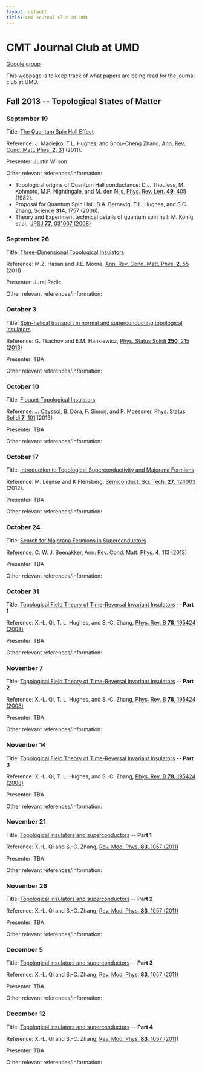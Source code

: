 ```yaml
---
layout: default
title: CMT Journal Club at UMD
---
```


# CMT Journal Club at UMD

[Google group](https://groups.google.com/d/forum/cmt-journal-club)

This webpage is to keep track of what papers are being read for the journal club at UMD.

## Fall 2013 -- Topological States of Matter

### September 19  

Title: [The Quantum Spin Hall Effect](http://www.annualreviews.org/doi/abs/10.1146/annurev-conmatphys-062910-140538)

Reference: J. Maciejko, T.L. Hughes, and Shou-Cheng Zhang, [Ann. Rev. Cond. Matt. Phys. **2**, 31](http://www.annualreviews.org/doi/abs/10.1146/annurev-conmatphys-062910-140538) (2011).

Presenter: Justin Wilson 

Other relevant references/information:

- Topological origins of Quantum Hall conductance: D.J. Thouless, M. Kohmoto, M.P. Nightingale, and M. den Nijs, [Phys. Rev. Lett. **49**, 405](http://prl.aps.org/abstract/PRL/v49/i6/p405_1) (1982).
- Proposal for Quantum Spin Hall: B.A. Bernevig, T.L. Hughes, and 	S.C. Zhang, [Science **314**, 1757](http://www.sciencemag.org/content/314/5806/1757.abstract?sid=c7b6886b-d7a5-4b01-9936-a0fdc2be43cf) (2006).
- Theory and Experiment technical details of quantum spin hall: M. König et al., [JPSJ **77**, 031007 (2008)](http://jpsj.ipap.jp/link?JPSJ/77/031007/)

### September 26

Title: [Three-Dimensional Topological Insulators](http://www.annualreviews.org/doi/abs/10.1146/annurev-conmatphys-062910-140432)

Reference: M.Z. Hasan and J.E. Moore, [Ann. Rev. Cond. Matt. Phys. **2**, 55](http://www.annualreviews.org/doi/abs/10.1146/annurev-conmatphys-062910-140432) (2011).

Presenter: Juraj Radic

Other relevant references/information:

### October 3

Title:	[Spin-helical transport in normal and superconducting topological insulators](http://dx.doi.org/10.1002/pssb.201248385)

Reference: G. Tkachov and E.M. Hankiewicz, [Phys. Status Solidi **250**, 215 (2013)](http://dx.doi.org/10.1002/pssb.201248385)

Presenter: TBA

Other relevant references/information:

### October 10

Title:	[Floquet Topological Insulators](http://dx.doi.org/10.1002/pssr.201206451)

Reference: J. Cayssol, B. Dóra, F. Simon, and R. Moessner, [Phys. Status Solidi **7**, 101](http://dx.doi.org/10.1002/pssr.201206451) (2013)

Presenter: TBA

Other relevant references/information:

### October 17

Title: [Introduction to Topological Superconductivity and Majorana Fermions](http://dx.doi.org/10.1088/0268-1242/27/12/124003)

Reference: M. Leijnse and K Flensberg, [Semiconduct. Sci. Tech. **27**, 124003](http://dx.doi.org/10.1088/0268-1242/27/12/124003) (2012).

Presenter: TBA

Other relevant references/information:

### October 24

Title: [Search for Majorana Fermions in Superconductors](http://dx.doi.org/10.1146/annurev-conmatphys-030212-184337)

Reference: C. W. J. Beenakker, [Ann. Rev. Cond. Matt. Phys. **4**, 113](http://dx.doi.org/10.1146/annurev-conmatphys-030212-184337) (2013)

Presenter: TBA

Other relevant references/information:

### October 31

Title: [Topological Field Theory of Time-Reversal Invariant Insulators](http://dx.doi.org/10.1103/PhysRevB.78.195424) -- **Part 1**

Reference: X.-L. Qi, T. L. Hughes, and S.-C. Zhang, [Phys. Rev. B **78**, 195424 (2008)](http://dx.doi.org/10.1103/PhysRevB.78.195424)

Presenter: TBA

Other relevant references/information:

### November 7

Title: [Topological Field Theory of Time-Reversal Invariant Insulators](http://dx.doi.org/10.1103/PhysRevB.78.195424) -- **Part 2**

Reference: X.-L. Qi, T. L. Hughes, and S.-C. Zhang, [Phys. Rev. B **78**, 195424 (2008)](http://dx.doi.org/10.1103/PhysRevB.78.195424)

Presenter: TBA

Other relevant references/information:

### November 14

Title: [Topological Field Theory of Time-Reversal Invariant Insulators](http://dx.doi.org/10.1103/PhysRevB.78.195424) -- **Part 3**

Reference: X.-L. Qi, T. L. Hughes, and S.-C. Zhang, [Phys. Rev. B **78**, 195424 (2008)](http://dx.doi.org/10.1103/PhysRevB.78.195424)

Presenter: TBA

Other relevant references/information:

### November 21

Title: [Topological insulators and superconductors](http://dx.doi.org/10.1103/RevModPhys.83.1057) -- **Part 1**

Reference: X.-L. Qi and S.-C. Zhang, [Rev. Mod. Phys. **83**, 1057 (2011)](http://dx.doi.org/10.1103/RevModPhys.83.1057)

Presenter: TBA

Other relevant references/information:

### November 26

Title: [Topological insulators and superconductors](http://dx.doi.org/10.1103/RevModPhys.83.1057) -- **Part 2**

Reference: X.-L. Qi and S.-C. Zhang, [Rev. Mod. Phys. **83**, 1057 (2011)](http://dx.doi.org/10.1103/RevModPhys.83.1057)

Presenter: TBA

Other relevant references/information:

### December 5

Title: [Topological insulators and superconductors](http://dx.doi.org/10.1103/RevModPhys.83.1057) -- **Part 3**

Reference: X.-L. Qi and S.-C. Zhang, [Rev. Mod. Phys. **83**, 1057 (2011)](http://dx.doi.org/10.1103/RevModPhys.83.1057)

Presenter: TBA

Other relevant references/information:

### December 12

Title: [Topological insulators and superconductors](http://dx.doi.org/10.1103/RevModPhys.83.1057) -- **Part 4**

Reference: X.-L. Qi and S.-C. Zhang, [Rev. Mod. Phys. **83**, 1057 (2011)](http://dx.doi.org/10.1103/RevModPhys.83.1057)

Presenter: TBA

Other relevant references/information:
